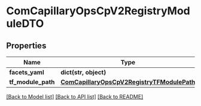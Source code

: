 # ComCapillaryOpsCpV2RegistryModuleDTO

## Properties
Name | Type | Description | Notes
------------ | ------------- | ------------- | -------------
**facets_yaml** | **dict(str, object)** |  | [optional] 
**tf_module_path** | [**ComCapillaryOpsCpV2RegistryTFModulePath**](ComCapillaryOpsCpV2RegistryTFModulePath.md) |  | [optional] 

[[Back to Model list]](../README.md#documentation-for-models) [[Back to API list]](../README.md#documentation-for-api-endpoints) [[Back to README]](../README.md)

